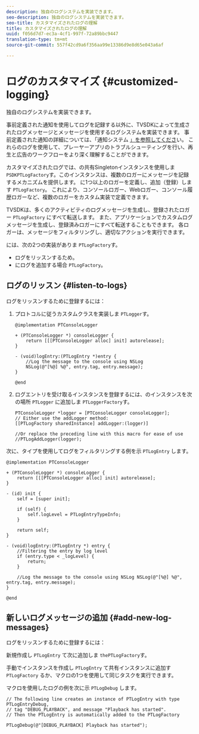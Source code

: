 ```yaml
---
description: 独自のログシステムを実装できます。
seo-description: 独自のログシステムを実装できます。
seo-title: カスタマイズされたログの理解
title: カスタマイズされたログの理解
uuid: f056d7d7-ec3a-4cf1-997f-72a89bbc9447
translation-type: tm+mt
source-git-commit: 557f42cd9a6f356aa99e13386d9e8d65e043a6af

---
```



# ログのカスタマイズ {#customized-logging}

独自のログシステムを実装できます。

事前定義された通知を使用してログを記録する以外に、TVSDKによって生成されたログメッセージとメッセージを使用するログシステムを実装できます。 事前定義された通知の詳細については、「通知システム [」を参照してくださ](https://help.adobe.com/en_US/primetime/psdk/ios/index.html#PSDKs-concept-The_Notification_System)い。 これらのログを使用して、プレーヤーアプリのトラブルシューティングを行い、再生と広告のワークフローをより深く理解することができます。

カスタマイズされたログでは、の共有Singletonインスタンスを使用しま `PSDKPTLogFactory`す。このインスタンスは、複数のロガーにメッセージを記録するメカニズムを提供します。 に1つ以上のロガーを定義し、追加（登録）します `PTLogFactory`。 これにより、コンソールロガー、Webロガー、コンソール履歴ロガーなど、複数のロガーをカスタム実装で定義できます。

TVSDKは、多くのアクティビティのログメッセージを生成し、登録されたロガー `PTLogFactory` にすべて転送します。 また、アプリケーションでカスタムログメッセージを生成し、登録済みロガーにすべて転送することもできます。 各ロガーは、メッセージをフィルタリングし、適切なアクションを実行できます。

には、次の2つの実装がありま `PTLogFactory`す。

* ログをリッスンするため。
* にログを追加する場合 `PTLogFactory`。

## ログのリッスン {#listen-to-logs}

ログをリッスンするために登録するには：
1. プロトコルに従うカスタムクラスを実装しま `PTLogger`す。

   ```
   @implementation PTConsoleLogger 
   
   + (PTConsoleLogger *) consoleLogger { 
       return [[[PTConsoleLogger alloc] init] autorelease]; 
   } 
   
   - (void)logEntry:(PTLogEntry *)entry { 
       //Log the message to the console using NSLog  
       NSLog(@"[%@] %@", entry.tag, entry.message); 
   } 
   
   @end
   ```

1. ログエントリを受け取るインスタンスを登録するには、のインスタンスを次の場所 `PTLogger` に追加しま `PTLoggerFactory`す。

   ```
   PTConsoleLogger *logger = [PTConsoleLogger consoleLogger]; 
   // Either use the addLogger method: 
   [[PTLogFactory sharedInstance] addLogger:(logger)] 
   
   //Or replace the preceding line with this macro for ease of use 
   //PTLogAddLogger(logger); 
   ```

<!--<a id="example_3738B5A8B4C048D28695E62297CF39E3"></a>-->

次に、タイプを使用してログをフィルタリングする例を示 `PTLogEntry` します。

```
@implementation PTConsoleLogger 
 
+ (PTConsoleLogger *) consoleLogger { 
    return [[[PTConsoleLogger alloc] init] autorelease]; 
} 
 
- (id) init { 
    self = [super init]; 
 
    if (self) { 
        self.logLevel = PTLogEntryTypeInfo; 
    } 
 
    return self; 
} 
 
- (void)logEntry:(PTLogEntry *) entry { 
    //Filtering the entry by log level  
    if (entry.type < _logLevel) { 
        return; 
    } 
 
    //Log the message to the console using NSLog NSLog(@"[%@] %@", entry.tag, entry.message); 
} 
 
@end
```

## 新しいログメッセージの追加 {#add-new-log-messages}

ログをリッスンするために登録するには：

新規作成し `PTLogEntry` て次に追加しま `thePTLogFactory`す。

手動でインスタンスを作成し `PTLogEntry` て共有インスタンスに追加す `PTLogFactory` るか、マクロの1つを使用して同じタスクを実行できます。

マクロを使用したログの例を次に示 `PTLogDebug` します。

<!--<a id="example_F014436E1686468F941F4EBD1A21B18E"></a>-->

```
// The following line creates an instance of PTLogEntry with type PTLogEntryDebug, 
// tag "DEBUG_PLAYBACK", and message "Playback has started". 
// Then the PTLogEntry is automatically added to the PTLogFactory  
 
PTLogDebug(@"[DEBUG_PLAYBACK] Playback has started");
```

